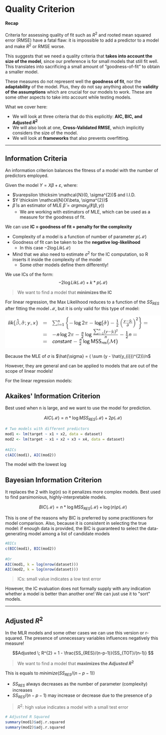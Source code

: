 # Quality Criterion

#### Recap
Criteria for assessing quality of fit such as $R^{2}$ and rooted mean squared error (RMSE) have a fatal flaw: it is impossible to add a predictor to a model and make $R^{2}$ or RMSE worse.

This suggests that we need a quality criteria that **takes into account the size of the model**, since our preference is for small models that still fit well. This translates into sacrificing a small amount of ”goodness-of-fit” to obtain a smaller model.

These measures do not represent well the **goodness of fit**, nor the **adaptability** of the model. Plus, they do not say anything about the **validity of the assumptions** which are crucial for our models to work. These are some other aspects to take into account while testing models.

What we cover here: 
* We will look at three criteria that do this explicitly: **AIC, BIC, and Adjusted $R^{2}$**
* We will also look at one, **Cross-Validated RMSE**, which implicitly considers the size of the model.
* We will look at **frameworks** that also prevents overfitting.

---

## Information Criteria
An information criterion balances the fitness of a model with the number of predictors employed.

Given the model $Y = X\beta + \varepsilon$, where:
* $\varepsilon \thicksim \mathcal{N}(0, \sigma^{2})$ and I.I.D.
* $Y \thicksim \mathcal{N}(X\beta, \sigma^{2})$
* $\hat{\beta}$ is an estimator of MLE $\hat{\beta} = argmax_{\beta}(\ell(\beta, y))$ 
  * We are working with estimators of MLE, which can be used as a measure for the goodness of fit.

We can use **IC = goodness of fit + penalty for the complexity** 
* Complexity of a model is a function of number of parameter $p(\mathcal{M})$
* Goodness of fit can be taken to be the **negative log-likelihood** 
  * In this case $-2\log Lik(\mathcal{M})$
* Mind that we also need to estimate $\sigma^{2}$ for the IC computation, so R inserts it inside
the complexity of the model
  * Some other models define them differently!

We use ICs of the form: 
$$-2\log Lik(\mathcal{M}) + k * p(\mathcal{M})$$

>We want to find a model that **minimizes the IC**

For linear regression, the Max Likelihood reduces to a function of the $SS_{RES}$ after fitting the model $\mathcal{M}$, but it is only valid for this type of model:

![IC](https://github.com/PayThePizzo/Predictive-Analysis-Notes/blob/main/resources/IC.png?raw=TRUE)

Because the MLE of $\sigma$ is $\hat{\sigma} = ( \sum (y - \hat{y_{i}})^{2})/n$

However, they are general and can be applied to models that are out of the scope of linear models!

For the linear regression models:

## Akaikes' Information Criterion
Best used when n is large, and we want to use the model for prediction.

$$AIC(\mathcal{M}) = n * \log MSS_{RES}(\mathcal{M}) + 2p(\mathcal{M})$$

```r
# Two models with different predictors
mod1 <- lm(target ~ x1 + x2, data = dataset) 
mod2 <- lm(target ~ x1 + x2 + x3 + x4, data = dataset) 

#AICs
c(AIC(mod1), AIC(mod2))

```

The model with the lowest log

## Bayesian Information Criterion
It replaces the $2$ with $log(n)$ so it penalizes more complex models. Best used to find parsimonious, highly-interpretable models.

$$BIC(\mathcal{M}) = n * \log MSS_{RES}(\mathcal{M}) + \log (n)p(\mathcal{M})$$

This is one of the reasons why BIC is preferred by some practitioners for model comparison. Also, because it is consistent in selecting the true model: if enough data is provided, the BIC is guaranteed to select the data-generating model among a list of candidate models

```r
#BICs
c(BIC(mod1), BIC(mod2))

#Or
AIC(mod1, k = log(nrow(dataset)))
AIC(mod2, k = log(nrow(dataset)))
```

> ICs: small value indicates a low test error

However, the IC evaluation does not formally supply with any indication whether a model is better than another one! We can just use it to "sort" models.

---

## Adjusted $R^{2}$
In the MLR models and some other cases we can use this version or r-squared. The presence
of unnecessary variables influences negatively this measure!

$$Adjusted \; R^{2} = 1 - \frac{SS_{RES}/(n-p-1)}{SS_{TOT}/(n-1)} $$

> We want to find a model that **maximizes the $Adjusted \; R^{2}$**

This is equals to $minimize(SS_{RES}/(n-p-1))$
* $SS_{RES}$ always decreases as the number of parameter (complexity) increases
* $SS_{RES}/(n-p-1)$ may increase or decrease due to the presence of p

> $R^{2}$: high value indicates a model with a small test error

```r
# Adjusted R Squared
summary(mod1)$adj.r.squared
summary(mod2)$adj.r.squared
```
